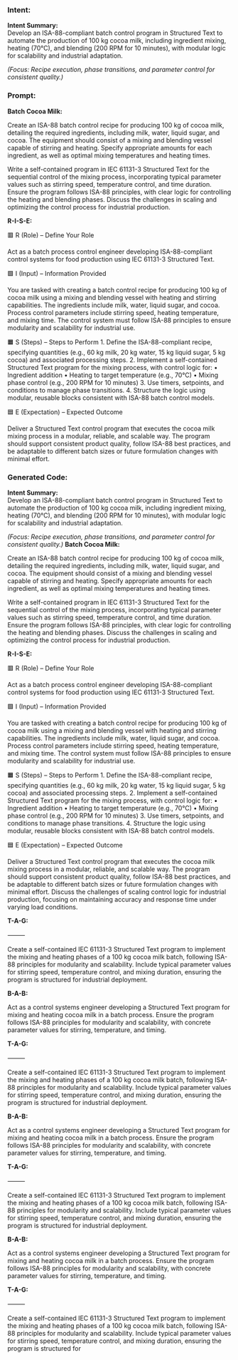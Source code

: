 ### Intent:
**Intent Summary:**  
Develop an ISA-88-compliant batch control program in Structured Text to automate the production of 100 kg cocoa milk, including ingredient mixing, heating (70°C), and blending (200 RPM for 10 minutes), with modular logic for scalability and industrial adaptation.  

*(Focus: Recipe execution, phase transitions, and parameter control for consistent quality.)*

### Prompt:
**Batch Cocoa Milk:**

Create an ISA-88 batch control recipe for producing 100 kg of cocoa milk, detailing the required ingredients, including milk, water, liquid sugar, and cocoa. The equipment should consist of a mixing and blending vessel capable of stirring and heating. Specify appropriate amounts for each ingredient, as well as optimal mixing temperatures and heating times.

Write a self-contained program in IEC 61131-3 Structured Text for the sequential control of the mixing process, incorporating typical parameter values such as stirring speed, temperature control, and time duration. Ensure the program follows ISA-88 principles, with clear logic for controlling the heating and blending phases. Discuss the challenges in scaling and optimizing the control process for industrial production.

**R-I-S-E:**

🟥 R (Role) – Define Your Role

Act as a batch process control engineer developing ISA-88-compliant control systems for food production using IEC 61131-3 Structured Text.

🟩 I (Input) – Information Provided

You are tasked with creating a batch control recipe for producing 100 kg of cocoa milk using a mixing and blending vessel with heating and stirring capabilities. The ingredients include milk, water, liquid sugar, and cocoa. Process control parameters include stirring speed, heating temperature, and mixing time. The control system must follow ISA-88 principles to ensure modularity and scalability for industrial use.

🟧 S (Steps) – Steps to Perform
	1.	Define the ISA-88-compliant recipe, specifying quantities (e.g., 60 kg milk, 20 kg water, 15 kg liquid sugar, 5 kg cocoa) and associated processing steps.
	2.	Implement a self-contained Structured Text program for the mixing process, with control logic for:
	•	Ingredient addition
	•	Heating to target temperature (e.g., 70°C)
	•	Mixing phase control (e.g., 200 RPM for 10 minutes)
	3.	Use timers, setpoints, and conditions to manage phase transitions.
	4.	Structure the logic using modular, reusable blocks consistent with ISA-88 batch control models.

🟦 E (Expectation) – Expected Outcome

Deliver a Structured Text control program that executes the cocoa milk mixing process in a modular, reliable, and scalable way. The program should support consistent product quality, follow ISA-88 best practices, and be adaptable to different batch sizes or future formulation changes with minimal effort.

### Generated Code:
**Intent Summary:**  
Develop an ISA-88-compliant batch control program in Structured Text to automate the production of 100 kg cocoa milk, including ingredient mixing, heating (70°C), and blending (200 RPM for 10 minutes), with modular logic for scalability and industrial adaptation.  

*(Focus: Recipe execution, phase transitions, and parameter control for consistent quality.)*
**Batch Cocoa Milk:**

Create an ISA-88 batch control recipe for producing 100 kg of cocoa milk, detailing the required ingredients, including milk, water, liquid sugar, and cocoa. The equipment should consist of a mixing and blending vessel capable of stirring and heating. Specify appropriate amounts for each ingredient, as well as optimal mixing temperatures and heating times.

Write a self-contained program in IEC 61131-3 Structured Text for the sequential control of the mixing process, incorporating typical parameter values such as stirring speed, temperature control, and time duration. Ensure the program follows ISA-88 principles, with clear logic for controlling the heating and blending phases. Discuss the challenges in scaling and optimizing the control process for industrial production.

**R-I-S-E:**

🟥 R (Role) – Define Your Role

Act as a batch process control engineer developing ISA-88-compliant control systems for food production using IEC 61131-3 Structured Text.

🟩 I (Input) – Information Provided

You are tasked with creating a batch control recipe for producing 100 kg of cocoa milk using a mixing and blending vessel with heating and stirring capabilities. The ingredients include milk, water, liquid sugar, and cocoa. Process control parameters include stirring speed, heating temperature, and mixing time. The control system must follow ISA-88 principles to ensure modularity and scalability for industrial use.

🟧 S (Steps) – Steps to Perform
	1.	Define the ISA-88-compliant recipe, specifying quantities (e.g., 60 kg milk, 20 kg water, 15 kg liquid sugar, 5 kg cocoa) and associated processing steps.
	2.	Implement a self-contained Structured Text program for the mixing process, with control logic for:
	•	Ingredient addition
	•	Heating to target temperature (e.g., 70°C)
	•	Mixing phase control (e.g., 200 RPM for 10 minutes)
	3.	Use timers, setpoints, and conditions to manage phase transitions.
	4.	Structure the logic using modular, reusable blocks consistent with ISA-88 batch control models.

🟦 E (Expectation) – Expected Outcome

Deliver a Structured Text control program that executes the cocoa milk mixing process in a modular, reliable, and scalable way. The program should support consistent product quality, follow ISA-88 best practices, and be adaptable to different batch sizes or future formulation changes with minimal effort. Discuss the challenges of scaling control logic for industrial production, focusing on maintaining accuracy and response time under varying load conditions.

**T-A-G:**

⸻

Create a self-contained IEC 61131-3 Structured Text program to implement the mixing and heating phases of a 100 kg cocoa milk batch, following ISA-88 principles for modularity and scalability. Include typical parameter values for stirring speed, temperature control, and mixing duration, ensuring the program is structured for industrial deployment.

**B-A-B:**

Act as a control systems engineer developing a Structured Text program for mixing and heating cocoa milk in a batch process. Ensure the program follows ISA-88 principles for modularity and scalability, with concrete parameter values for stirring, temperature, and timing.

**T-A-G:**

⸻

Create a self-contained IEC 61131-3 Structured Text program to implement the mixing and heating phases of a 100 kg cocoa milk batch, following ISA-88 principles for modularity and scalability. Include typical parameter values for stirring speed, temperature control, and mixing duration, ensuring the program is structured for industrial deployment.

**B-A-B:**

Act as a control systems engineer developing a Structured Text program for mixing and heating cocoa milk in a batch process. Ensure the program follows ISA-88 principles for modularity and scalability, with concrete parameter values for stirring, temperature, and timing.

**T-A-G:**

⸻

Create a self-contained IEC 61131-3 Structured Text program to implement the mixing and heating phases of a 100 kg cocoa milk batch, following ISA-88 principles for modularity and scalability. Include typical parameter values for stirring speed, temperature control, and mixing duration, ensuring the program is structured for industrial deployment.

**B-A-B:**

Act as a control systems engineer developing a Structured Text program for mixing and heating cocoa milk in a batch process. Ensure the program follows ISA-88 principles for modularity and scalability, with concrete parameter values for stirring, temperature, and timing.

**T-A-G:**

⸻

Create a self-contained IEC 61131-3 Structured Text program to implement the mixing and heating phases of a 100 kg cocoa milk batch, following ISA-88 principles for modularity and scalability. Include typical parameter values for stirring speed, temperature control, and mixing duration, ensuring the program is structured for
